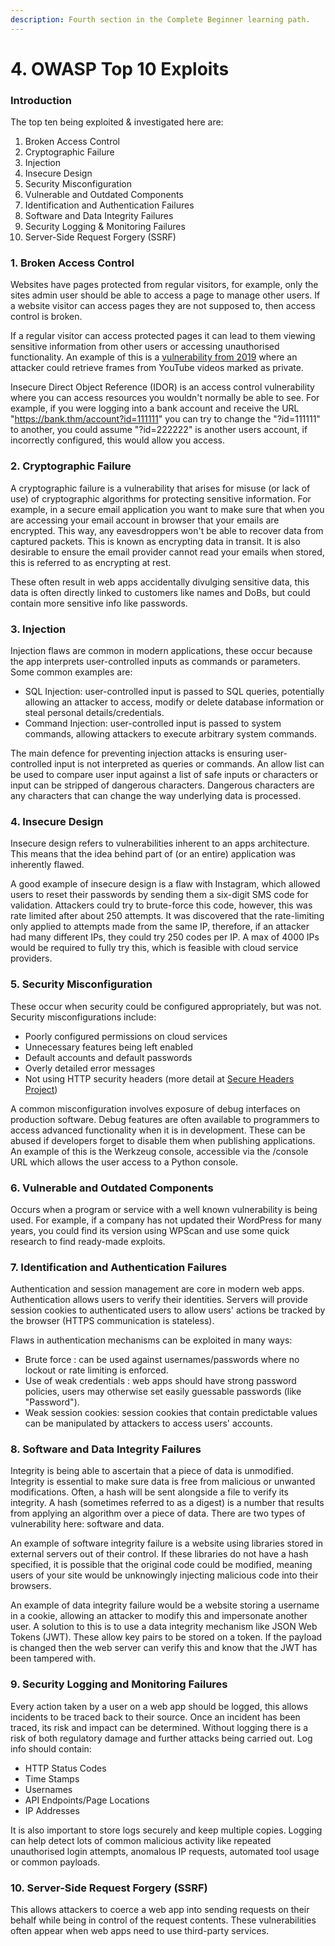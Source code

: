 ```yaml
---
description: Fourth section in the Complete Beginner learning path.
---
```


# 4. OWASP Top 10 Exploits

### Introduction

The top ten being exploited & investigated here are:

1. Broken Access Control
2. Cryptographic Failure
3. Injection
4. Insecure Design
5. Security Misconfiguration
6. Vulnerable and Outdated Components
7. Identification and Authentication Failures
8. Software and Data Integrity Failures
9. Security Logging & Monitoring Failures
10. Server-Side Request Forgery (SSRF)

### 1. Broken Access Control

Websites have pages protected from regular visitors, for example, only the sites admin user should be able to access a page to manage other users. If a website visitor can access pages they are not supposed to, then access control is broken.&#x20;

If a regular visitor can access protected pages it can lead to them viewing sensitive information from other users or accessing unauthorised functionality. An example of this is a [vulnerability from 2019](https://bugs.xdavidhu.me/google/2021/01/11/stealing-your-private-videos-one-frame-at-a-time/) where an attacker could retrieve frames from YouTube videos marked as private.

Insecure Direct Object Reference (IDOR) is an access control vulnerability where you can access resources you wouldn't normally be able to see. For example, if you were logging into a bank account and receive the URL "https://bank.thm/account?id=111111" you can try to change the "?id=111111" to another, you could assume "?id=222222" is another users account, if incorrectly configured, this would allow you access.

### 2. Cryptographic Failure

A cryptographic failure is a vulnerability that arises for misuse (or lack of use) of cryptographic algorithms for protecting sensitive information. For example, in a secure email application you want to make sure that when you are accessing your email account in browser that your emails are encrypted. This way, any eavesdroppers won't be able to recover data from captured packets. This is known as encrypting data in transit. It is also desirable to ensure the email provider cannot read your emails when stored, this is referred to as encrypting at rest.

These often result in web apps accidentally divulging sensitive data, this data is often directly linked to customers like names and DoBs, but could contain more sensitive info like passwords.&#x20;

### 3. Injection

Injection flaws are common in modern applications, these occur because the app interprets user-controlled inputs as commands or parameters. Some common examples are:

* SQL Injection: user-controlled input is passed to SQL queries, potentially allowing an attacker to access, modify or delete database information or steal personal details/credentials.
* Command Injection: user-controlled input is passed to system commands, allowing attackers to execute arbitrary system commands.

The main defence for preventing injection attacks is ensuring user-controlled input is not interpreted as queries or commands. An allow list can be used to compare user input against a list of safe inputs or characters or input can be stripped of dangerous characters. Dangerous characters are any characters that can change the way underlying data is processed.

### 4. Insecure Design

Insecure design refers to vulnerabilities inherent to an apps architecture. This means that the idea behind part of (or an entire) application was inherently flawed.&#x20;

A good example of insecure design is a flaw with Instagram, which allowed users to reset their passwords by sending them a six-digit SMS code for validation. Attackers could try to brute-force this code, however, this was rate limited after about 250 attempts. It was discovered that the rate-limiting only applied to attempts made from the same IP, therefore, if an attacker had many different IPs, they could try 250 codes per IP. A max of 4000 IPs would be required to fully try this, which is feasible with cloud service providers.

### 5. Security Misconfiguration

These occur when security could be configured appropriately, but was not. Security misconfigurations include:

* Poorly configured permissions on cloud services
* Unnecessary features being left enabled
* Default accounts and default passwords
* Overly detailed error messages
* Not using HTTP security headers (more detail at [Secure Headers Project](https://owasp.org/www-project-secure-headers/))

A common misconfiguration involves exposure of debug interfaces on production software. Debug features are often available to programmers to access advanced functionality when it is in development. These can be abused if developers forget to disable them when publishing applications. An example of this is the Werkzeug console, accessible via the /console URL which allows the user access to a Python console.

### 6. Vulnerable and Outdated Components

Occurs when a program or service with a well known vulnerability is being used. For example, if a company has not updated their WordPress for many years, you could find its version using WPScan and use some quick research to find ready-made exploits.

### 7. Identification and Authentication Failures

Authentication and session management are core in modern web apps. Authentication allows users to verify their identities. Servers will provide session cookies to authenticated users to allow users' actions be tracked by the browser (HTTPS communication is stateless).&#x20;

Flaws in authentication mechanisms can be exploited in many ways:

* Brute force : can be used against usernames/passwords where no lockout or rate limiting is enforced.
* Use of weak credentials : web apps should have strong password policies, users may otherwise set easily guessable passwords (like "Password").
* Weak session cookies: session cookies that contain predictable values can be manipulated by attackers to access users' accounts.

### 8. Software and Data Integrity Failures

Integrity is being able to ascertain that a piece of data is unmodified. Integrity is essential to make sure data is free from malicious or unwanted modifications. Often, a hash will be sent alongside a file to verify its integrity. A hash (sometimes referred to as a digest) is a number that results from applying an algorithm over a piece of data. There are two types of vulnerability here: software and data.

An example of software integrity failure is a website using libraries stored in external servers out of their control. If these libraries do not have a hash specified, it is possible that the original code could be modified, meaning users of your site would be unknowingly injecting malicious code into their browsers.

An example of data integrity failure would be a website storing a username in a cookie, allowing an attacker to modify this and impersonate another user. A solution to this is to use a data integrity mechanism like JSON Web Tokens (JWT). These allow key pairs to be stored on a token. If the payload is changed then the web server can verify this and know that the JWT has been tampered with.

### 9. Security Logging and Monitoring Failures

Every action taken by a user on a web app should be logged, this allows incidents to be traced back to their source. Once an incident has been traced, its risk and impact can be determined. Without logging there is a risk of both regulatory damage and further attacks being carried out. Log info should contain:

* HTTP Status Codes
* Time Stamps
* Usernames
* API Endpoints/Page Locations
* IP Addresses

It is also important to store logs securely and keep multiple copies. Logging can help detect lots of common malicious activity like repeated unauthorised login attempts, anomalous IP requests, automated tool usage or common payloads.

### 10. Server-Side Request Forgery (SSRF)

This allows attackers to coerce a web app into sending requests on their behalf while being in control of the request contents. These vulnerabilities often appear when web apps need to use third-party services.
